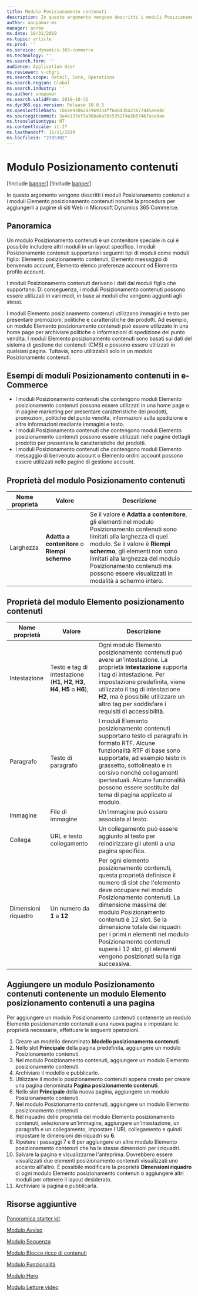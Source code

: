 ```yaml
---
title: Modulo Posizionamento contenuti
description: In questo argomento vengono descritti i moduli Posizionamento contenuti e i moduli Elemento posizionamento contenuti nonché la procedura per aggiungerli a pagine di siti Web in Microsoft Dynamics 365 Commerce.
author: anupamar-ms
manager: annbe
ms.date: 10/31/2019
ms.topic: article
ms.prod: ''
ms.service: dynamics-365-commerce
ms.technology: ''
ms.search.form: ''
audience: Application User
ms.reviewer: v-chgri
ms.search.scope: Retail, Core, Operations
ms.search.region: Global
ms.search.industry: ''
ms.author: anupamar
ms.search.validFrom: 2019-10-31
ms.dyn365.ops.version: Release 10.0.5
ms.openlocfilehash: 1b64e930628c969334ff6e643ba23b77445e6e4c
ms.sourcegitcommit: 3a4e137ef3a96ba0a58c5352f4a3b57467ace9ae
ms.translationtype: HT
ms.contentlocale: it-IT
ms.lasthandoff: 11/11/2019
ms.locfileid: "2785302"
---
```

# <a name="content-placement-module"></a>Modulo Posizionamento contenuti

[!include [banner](includes/preview-banner.md)]
[!include [banner](includes/banner.md)]

In questo argomento vengono descritti i moduli Posizionamento contenuti e i moduli Elemento posizionamento contenuti nonché la procedura per aggiungerli a pagine di siti Web in Microsoft Dynamics 365 Commerce.

## <a name="overview"></a>Panoramica

Un modulo Posizionamento contenuti è un contenitore speciale in cui è possibile includere altri moduli in un layout specifico. I moduli Posizionamento contenuti supportano i seguenti tipi di moduli come moduli figlio: Elemento posizionamento contenuti, Elemento messaggio di benvenuto account, Elemento elenco preferenze account ed Elemento profilo account.

I moduli Posizionamento contenuti derivano i dati dai moduli figlio che supportano. Di conseguenza, i moduli Posizionamento contenuti possono essere utilizzati in vari modi, in base ai moduli che vengono aggiunti agli stessi.

I moduli Elemento posizionamento contenuti utilizzano immagini e testo per presentare promozioni, politiche e caratteristiche dei prodotti. Ad esempio, un modulo Elemento posizionamento contenuti può essere utilizzato in una home page per archiviare politiche o informazioni di spedizione del punto vendita. I moduli Elemento posizionamento contenuti sono basati sui dati del sistema di gestione dei contenuti (CMS) e possono essere utilizzati in qualsiasi pagina. Tuttavia, sono utilizzabili solo in un modulo Posizionamento contenuti.

## <a name="examples-of-content-placement-modules-in-e-commerce"></a>Esempi di moduli Posizionamento contenuti in e-Commerce

* I moduli Posizionamento contenuti che contengono moduli Elemento posizionamento contenuti possono essere utilizzati in una home page o in pagine marketing per presentare caratteristiche dei prodotti, promozioni, politiche del punto vendita, informazioni sulla spedizione e altre informazioni mediante immagini e testo.
* I moduli Posizionamento contenuti che contengono moduli Elemento posizionamento contenuti possono essere utilizzati nelle pagine dettagli prodotto per presentare le caratteristiche dei prodotti.
* I moduli Posizionamento contenuti che contengono moduli Elemento messaggio di benvenuto account o Elemento ordini account possono essere utilizzati nelle pagine di gestione account.

## <a name="content-placement-module-properties"></a>Proprietà del modulo Posizionamento contenuti

| Nome proprietà | Valore | Descrizione |
|---------------|-------|-------------|
| Larghezza         | **Adatta a contenitore** o **Riempi schermo** | Se il valore è **Adatta a contenitore**, gli elementi nel modulo Posizionamento contenuti sono limitati alla larghezza di quel modulo. Se il valore è **Riempi schermo**, gli elementi non sono limitati alla larghezza del modulo Posizionamento contenuti ma possono essere visualizzati in modalità a schermo intero. |

## <a name="content-placement-item-module-properties"></a>Proprietà del modulo Elemento posizionamento contenuti

| Nome proprietà | Valore | Descrizione |
|---------------|-------|-------------|
| Intestazione       | Testo e tag di intestazione (**H1**, **H2**, **H3**, **H4**, **H5** o **H6**), | Ogni modulo Elemento posizionamento contenuti può avere un'intestazione. La proprietà **Intestazione** supporta i tag di intestazione. Per impostazione predefinita, viene utilizzato il tag di intestazione **H2**, ma è possibile utilizzare un altro tag per soddisfare i requisiti di accessibilità. |
| Paragrafo     | Testo di paragrafo | I moduli Elemento posizionamento contenuti supportano testo di paragrafo in formato RTF. Alcune funzionalità RTF di base sono supportate, ad esempio testo in grassetto, sottolineato e in corsivo nonché collegamenti ipertestuali. Alcune funzionalità possono essere sostituite dal tema di pagina applicato al modulo. |
| Immagine         | File di immagine | Un'immagine può essere associata al testo. |
| Collega          | URL e testo collegamento | Un collegamento può essere aggiunto al testo per reindirizzare gli utenti a una pagina specifica. |
| Dimensioni riquadro     | Un numero da **1** a **12** | Per ogni elemento posizionamento contenuti, questa proprietà definisce il numero di slot che l'elemento deve occupare nel modulo Posizionamento contenuti. La dimensione massima del modulo Posizionamento contenuti è 12 slot. Se la dimensione totale dei riquadri per i primi *n* elementi nel modulo Posizionamento contenuti supera i 12 slot, gli elementi vengono posizionati sulla riga successiva. |

## <a name="add-a-content-placement-module-that-contains-a-content-placement-item-module-to-a-page"></a>Aggiungere un modulo Posizionamento contenuti contenente un modulo Elemento posizionamento contenuti a una pagina

Per aggiungere un modulo Posizionamento contenuti contenente un modulo Elemento posizionamento contenuti a una nuova pagina e impostare le proprietà necessarie, effettuare le seguenti operazioni.

1. Creare un modello denominato **Modello posizionamento contenuti**.
1. Nello slot **Principale** della pagina predefinita, aggiungere un modulo Posizionamento contenuti.
1. Nel modulo Posizionamento contenuti, aggiungere un modulo Elemento posizionamento contenuti.
1. Archiviare il modello e pubblicarlo.
1. Utilizzare il modello posizionamento contenuti appena creato per creare una pagina denominata **Pagina posizionamento contenuti**.
1. Nello slot **Principale** della nuova pagina, aggiungere un modulo Posizionamento contenuti.
1. Nel modulo Posizionamento contenuti, aggiungere un modulo Elemento posizionamento contenuti.
1. Nel riquadro delle proprietà del modulo Elemento posizionamento contenuti, selezionare un'immagine, aggiungere un'intestazione, un paragrafo e un collegamento, impostare l'URL collegamento e quindi impostare le dimensioni dei riquadri su **6**.
1. Ripetere i passaggi 7 e 8 per aggiungere un altro modulo Elemento posizionamento contenuti che ha le stesse dimensioni per i riquadri.
1. Salvare la pagina e visualizzarne l'anteprima. Dovrebbero essere visualizzati due elementi posizionamento contenuti visualizzati uno accanto all'altro. È possibile modificare la proprietà **Dimensioni riquadro** di ogni modulo Elemento posizionamento contenuti o aggiungere altri moduli per ottenere il layout desiderato.
1. Archiviare la pagina e pubblicarla.

## <a name="additional-resources"></a>Risorse aggiuntive

[Panoramica starter kit](starter-kit-overview.md)

[Modulo Avviso](add-alert.md)

[Modulo Sequenza](add-carousel.md)

[Modulo Blocco ricco di contenuti](add-content-rich-block.md)

[Modulo Funzionalità](add-feature-module.md)

[Modulo Hero](add-hero-module.md)

[Modulo Lettore video](add-video-player.md)
